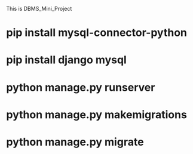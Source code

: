 This is DBMS_Mini_Project
# pip install mysql-connector-python
<!-- #  pip install mysql.connector   -->
# pip install django mysql 
# python manage.py runserver
# python manage.py makemigrations
# python manage.py migrate
